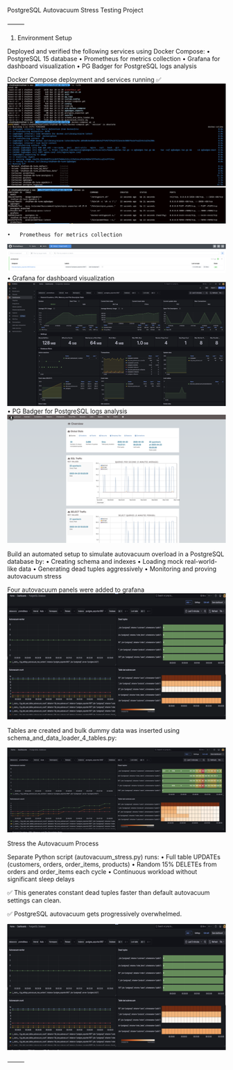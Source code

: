 PostgreSQL Autovacuum Stress Testing Project

⸻

1. Environment Setup

Deployed and verified the following services using Docker Compose:
	•	PostgreSQL 15 database
	•	Prometheus for metrics collection
	•	Grafana for dashboard visualization
	•	PG Badger for PostgreSQL logs analysis

Docker Compose deployment and services running ✅
![Docker Running](dockercompose.png)
![Docker Running](docker-ps.png)

	•	Prometheus for metrics collection
![Prometheus Running](prometheus.png)
•	Grafana for dashboard visualization
![Grafana Running](grafana.png)
•	PG Badger for PostgreSQL logs analysis
![PGBadger Running](pg-badger.png)


Build an automated setup to simulate autovacuum overload in a PostgreSQL database by:
	•	Creating schema and indexes
	•	Loading mock real-world-like data
	•	Generating dead tuples aggressively
	•	Monitoring and proving autovacuum stress

Four autovacuum panels were added to grafana 
![Autovacuum panels](autovacuum-panel.png)

Tables are created and bulk dummy data was inserted using schema_and_data_loader_4_tables.py:

![Visualization during generating bulk data ](populating_data.png)

Stress the Autovacuum Process

Separate Python script (autovacuum_stress.py) runs:
	•	Full table UPDATEs (customers, orders, order_items, products)
	•	Random 15% DELETEs from orders and order_items each cycle
	•	Continuous workload without significant sleep delays

✅ This generates constant dead tuples faster than default autovacuum settings can clean.

✅ PostgreSQL autovacuum gets progressively overwhelmed.

![Autovacuum stressed](autovacuum-panel.png)












⸻
